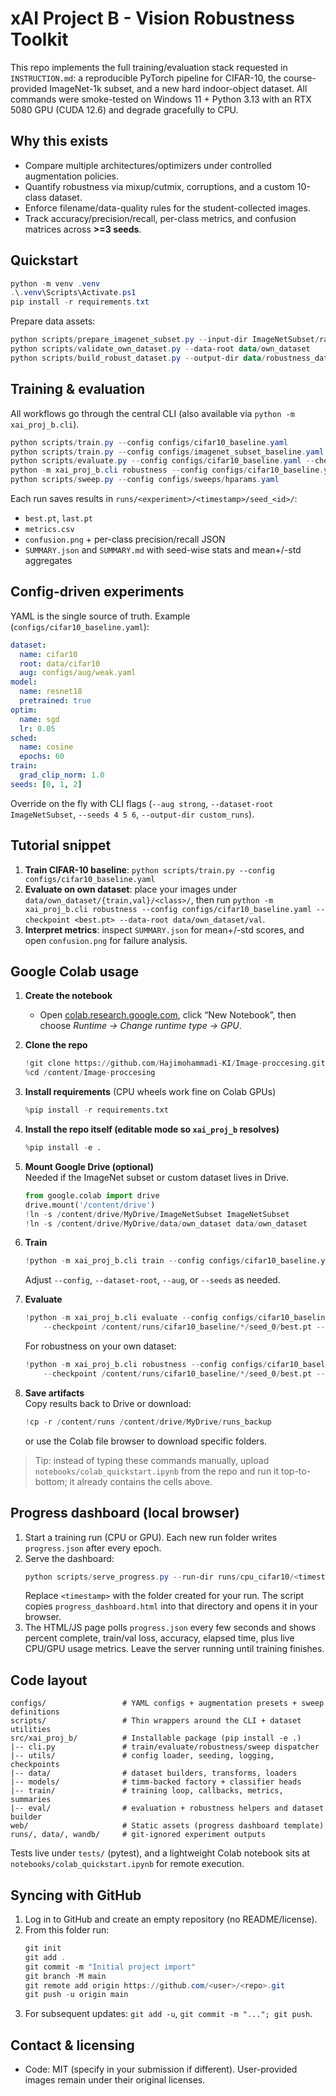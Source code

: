 ﻿# xAI Project B - Vision Robustness Toolkit

This repo implements the full training/evaluation stack requested in `INSTRUCTION.md`: a reproducible PyTorch pipeline for CIFAR-10, the course-provided ImageNet-1k subset, and a new hard indoor-object dataset. All commands were smoke-tested on Windows 11 + Python 3.13 with an RTX 5080 GPU (CUDA 12.6) and degrade gracefully to CPU.

## Why this exists
- Compare multiple architectures/optimizers under controlled augmentation policies.
- Quantify robustness via mixup/cutmix, corruptions, and a custom 10-class dataset.
- Enforce filename/data-quality rules for the student-collected images.
- Track accuracy/precision/recall, per-class metrics, and confusion matrices across **>=3 seeds**.

## Quickstart
```powershell
python -m venv .venv
.\.venv\Scripts\Activate.ps1
pip install -r requirements.txt
```
Prepare data assets:
```powershell
python scripts/prepare_imagenet_subset.py --input-dir ImageNetSubset/raw --output-dir ImageNetSubset
python scripts/validate_own_dataset.py --data-root data/own_dataset
python scripts/build_robust_dataset.py --output-dir data/robustness_dataset --samples-per-class 400
```

## Training & evaluation
All workflows go through the central CLI (also available via `python -m xai_proj_b.cli`).
```powershell
python scripts/train.py --config configs/cifar10_baseline.yaml
python scripts/train.py --config configs/imagenet_subset_baseline.yaml --aug strong --dataset-root ImageNetSubset
python scripts/evaluate.py --config configs/cifar10_baseline.yaml --checkpoint runs/cifar10_baseline/*/seed_0/best.pt --dataset cifar10
python -m xai_proj_b.cli robustness --config configs/cifar10_baseline.yaml --checkpoint runs/cifar10_baseline/*/seed_0/best.pt --data-root data/own_dataset
python scripts/sweep.py --config configs/sweeps/hparams.yaml
```
Each run saves results in `runs/<experiment>/<timestamp>/seed_<id>/`:
- `best.pt`, `last.pt`
- `metrics.csv`
- `confusion.png` + per-class precision/recall JSON
- `SUMMARY.json` and `SUMMARY.md` with seed-wise stats and mean+/-std aggregates

## Config-driven experiments
YAML is the single source of truth. Example (`configs/cifar10_baseline.yaml`):
```yaml
dataset:
  name: cifar10
  root: data/cifar10
  aug: configs/aug/weak.yaml
model:
  name: resnet18
  pretrained: true
optim:
  name: sgd
  lr: 0.05
sched:
  name: cosine
  epochs: 60
train:
  grad_clip_norm: 1.0
seeds: [0, 1, 2]
```
Override on the fly with CLI flags (`--aug strong`, `--dataset-root ImageNetSubset`, `--seeds 4 5 6`, `--output-dir custom_runs`).

## Tutorial snippet
1. **Train CIFAR-10 baseline**: `python scripts/train.py --config configs/cifar10_baseline.yaml`
2. **Evaluate on own dataset**: place your images under `data/own_dataset/{train,val}/<class>/`, then run `python -m xai_proj_b.cli robustness --config configs/cifar10_baseline.yaml --checkpoint <best.pt> --data-root data/own_dataset/val`.
3. **Interpret metrics**: inspect `SUMMARY.json` for mean+/-std scores, and open `confusion.png` for failure analysis.

## Google Colab usage
1. **Create the notebook**  
   - Open [colab.research.google.com](https://colab.research.google.com), click “New Notebook”, then choose *Runtime → Change runtime type → GPU*.

2. **Clone the repo**
   ```python
   !git clone https://github.com/Hajimohammadi-KI/Image-proccesing.git
   %cd /content/Image-proccesing
   ```

3. **Install requirements** (CPU wheels work fine on Colab GPUs)
   ```python
   %pip install -r requirements.txt
   ```

4. **Install the repo itself (editable mode so `xai_proj_b` resolves)**
   ```python
   %pip install -e .
   ```

5. **Mount Google Drive (optional)**  
   Needed if the ImageNet subset or custom dataset lives in Drive.
   ```python
   from google.colab import drive
   drive.mount('/content/drive')
   !ln -s /content/drive/MyDrive/ImageNetSubset ImageNetSubset
   !ln -s /content/drive/MyDrive/data/own_dataset data/own_dataset
   ```

6. **Train**
   ```python
   !python -m xai_proj_b.cli train --config configs/cifar10_baseline.yaml --output-dir /content/runs
   ```
   Adjust `--config`, `--dataset-root`, `--aug`, or `--seeds` as needed.

7. **Evaluate**
   ```python
   !python -m xai_proj_b.cli evaluate --config configs/cifar10_baseline.yaml \
       --checkpoint /content/runs/cifar10_baseline/*/seed_0/best.pt --dataset cifar10
   ```
   For robustness on your own dataset:
   ```python
   !python -m xai_proj_b.cli robustness --config configs/cifar10_baseline.yaml \
       --checkpoint /content/runs/cifar10_baseline/*/seed_0/best.pt --data-root data/own_dataset
   ```

8. **Save artifacts**  
   Copy results back to Drive or download:
   ```python
   !cp -r /content/runs /content/drive/MyDrive/runs_backup
   ```
   or use the Colab file browser to download specific folders.

> Tip: instead of typing these commands manually, upload `notebooks/colab_quickstart.ipynb` from the repo and run it top-to-bottom; it already contains the cells above.

## Progress dashboard (local browser)
1. Start a training run (CPU or GPU). Each new run folder writes `progress.json` after every epoch.
2. Serve the dashboard:
   ```powershell
   python scripts/serve_progress.py --run-dir runs/cpu_cifar10/<timestamp>
   ```
   Replace `<timestamp>` with the folder created for your run. The script copies `progress_dashboard.html` into that directory and opens it in your browser.
3. The HTML/JS page polls `progress.json` every few seconds and shows percent complete, train/val loss, accuracy, elapsed time, plus live CPU/GPU usage metrics. Leave the server running until training finishes.

## Code layout
```
configs/                 # YAML configs + augmentation presets + sweep definitions
scripts/                 # Thin wrappers around the CLI + dataset utilities
src/xai_proj_b/          # Installable package (pip install -e .)
|-- cli.py               # train/evaluate/robustness/sweep dispatcher
|-- utils/               # config loader, seeding, logging, checkpoints
|-- data/                # dataset builders, transforms, loaders
|-- models/              # timm-backed factory + classifier heads
|-- train/               # training loop, callbacks, metrics, summaries
|-- eval/                # evaluation + robustness helpers and dataset builder
web/                     # Static assets (progress dashboard template)
runs/, data/, wandb/     # git-ignored experiment outputs
```
Tests live under `tests/` (pytest), and a lightweight Colab notebook sits at `notebooks/colab_quickstart.ipynb` for remote execution.

## Syncing with GitHub
1. Log in to GitHub and create an empty repository (no README/license).
2. From this folder run:
   ```powershell
   git init
   git add .
   git commit -m "Initial project import"
   git branch -M main
   git remote add origin https://github.com/<user>/<repo>.git
   git push -u origin main
   ```
3. For subsequent updates: `git add -u`, `git commit -m "..."; git push`.

## Contact & licensing
- Code: MIT (specify in your submission if different). User-provided images remain under their original licenses.
